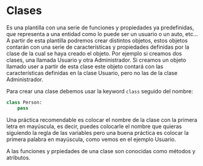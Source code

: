# Clases

Es una plantilla con una serie de funciones y propiedades ya predefinidas, que representa a una entidad como lo puede ser un usuario o un auto, etc… A partir de esta plantilla podremos crear distintos objetos, estos objetos contarán con una  serie de características y propiedades definidas por la clase de la cual se haya creado el objeto. Por ejemplo si creamos dos clases, una llamada Usuario y otra Administrador. Si creamos un objeto llamado user a partir de esta clase este objeto contará con las características definidas en la clase Usuario, pero no las de la clase Administrador.

Para crear una clase debemos usar la keyword `class` seguido del nombre:
```python
class Person:
    pass
```
Una práctica recomendable es colocar el nombre de la clase con la primera letra en mayúscula, es decir, puedes colocarle el nombre que quieras siguiendo la regla de las variables pero una buena práctica es colocar la primera palabra en mayúscula, como vemos en el ejemplo Usuario.

A las funciones y prpiedades de una clase son conocidas como métodos y atributos. 
